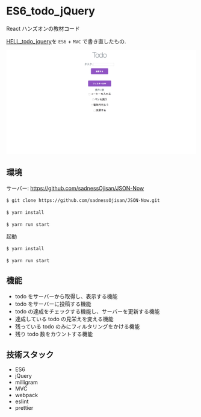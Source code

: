 # ES6_todo_jQuery

React ハンズオンの教材コード

[HELL_todo_jquery](https://github.com/sadnessOjisan/HELL_todo_jquery)を `ES6` + `MVC` で書き直したもの.

![preview](./preview.png)

## 環境

サーバー: https://github.com/sadnessOjisan/JSON-Now

```
$ git clone https://github.com/sadnessOjisan/JSON-Now.git

$ yarn install

$ yarn run start
```

起動

```
$ yarn install

$ yarn run start
```

## 機能

- todo をサーバーから取得し、表示する機能
- todo をサーバーに投稿する機能
- todo の達成をチェックする機能し、サーバーを更新する機能
- 達成している todo の見栄えを変える機能
- 残っている todo のみにフィルタリングをかける機能
- 残り todo 数をカウントする機能

## 技術スタック

- ES6
- jQuery
- milligram
- MVC
- webpack
- eslint
- prettier
